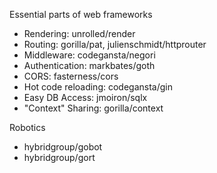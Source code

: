 Essential parts of web frameworks

- Rendering: unrolled/render
- Routing: gorilla/pat, julienschmidt/httprouter
- Middleware: codegansta/negori
- Authentication: markbates/goth
- CORS: fasterness/cors
- Hot code reloading: codegansta/gin
- Easy DB Access: jmoiron/sqlx
- "Context" Sharing: gorilla/context

Robotics

- hybridgroup/gobot
- hybridgroup/gort